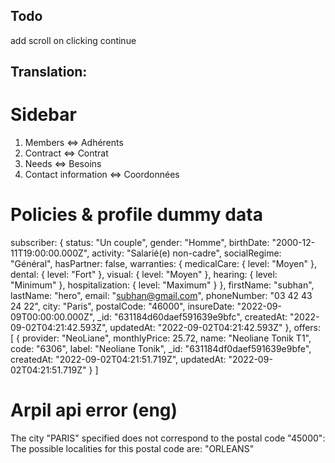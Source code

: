 ## Todo
add scroll on clicking continue

## Translation:

# Sidebar
1. Members <=> Adhérents
2. Contract <=> Contrat
3. Needs <=> Besoins
4. Contact information <=> Coordonnées


# Policies & profile dummy data
subscriber: {
    status: "Un couple",
    gender: "Homme",
    birthDate: "2000-12-11T19:00:00.000Z",
    activity: "Salarié(e) non-cadre",
    socialRegime: "Général",
    hasPartner: false,
    warranties: {
        medicalCare: {
            level: "Moyen"
        },
        dental: {
            level: "Fort"
        },
        visual: {
            level: "Moyen"
        },
        hearing: {
            level: "Minimum"
        },
        hospitalization: {
            level: "Maximum"
        }
    },
    firstName: "subhan",
    lastName: "hero",
    email: "subhan@gmail.com",
    phoneNumber: "03 42 43 24 22",
    city: "Paris",
    postalCode: "46000",
    insureDate: "2022-09-09T00:00:00.000Z",
    _id: "631184d60daef591639e9bfc",
    createdAt: "2022-09-02T04:21:42.593Z",
    updatedAt: "2022-09-02T04:21:42.593Z"
},
offers: [
    {
        provider: "NeoLiane",
        monthlyPrice: 25.72,
        name: "Neoliane Tonik T1",
        code: "6306",
        label: "Neoliane Tonik",
        _id: "631184df0daef591639e9bfe",
        createdAt: "2022-09-02T04:21:51.719Z",
        updatedAt: "2022-09-02T04:21:51.719Z"
    }
]


# Arpil api error (eng)
The city "PARIS" specified does not correspond to the postal code "45000": The possible localities for this postal code are: "ORLEANS"